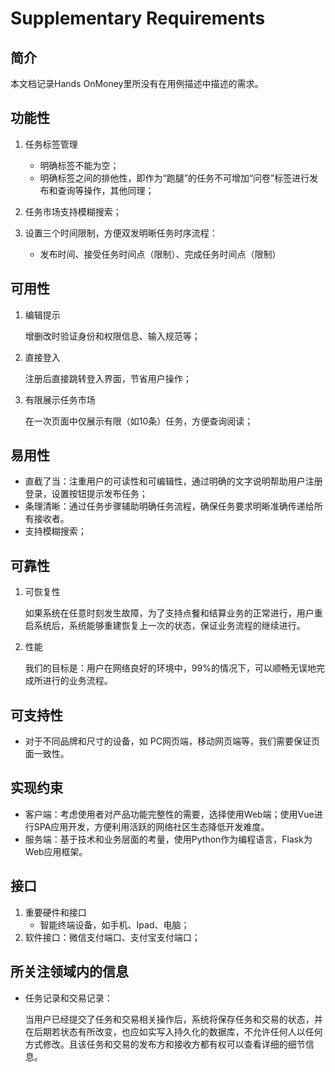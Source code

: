 # Supplementary Requirements

## 简介

本文档记录Hands OnMoney里所没有在用例描述中描述的需求。

## 功能性

1. 任务标签管理

   - 明确标签不能为空；
   - 明确标签之间的排他性，即作为“跑腿”的任务不可增加“问卷”标签进行发布和查询等操作，其他同理；

2. 任务市场支持模糊搜索；
3. 设置三个时间限制，方便双发明晰任务时序流程：

     - 发布时间、接受任务时间点（限制）、完成任务时间点（限制）

## 可用性

1. 编辑提示

   增删改时验证身份和权限信息、输入规范等；

2. 直接登入

   注册后直接跳转登入界面，节省用户操作；

3. 有限展示任务市场

   在一次页面中仅展示有限（如10条）任务，方便查询阅读；


## 易用性

- 直截了当：注重用户的可读性和可编辑性，通过明确的文字说明帮助用户注册登录，设置按钮提示发布任务；
- 条理清晰：通过任务步骤辅助明确任务流程，确保任务要求明晰准确传递给所有接收者。
- 支持模糊搜索；

## 可靠性

1. 可恢复性

   如果系统在任意时刻发生故障，为了支持点餐和结算业务的正常进行，用户重启系统后，系统能够重建恢复上一次的状态，保证业务流程的继续进行。

2. 性能

   我们的目标是：用户在网络良好的环境中，99%的情况下，可以顺畅无误地完成所进行的业务流程。

## 可支持性

- 对于不同品牌和尺寸的设备，如 PC网页端，移动网页端等，我们需要保证页面一致性。

## 实现约束

- 客户端：考虑使用者对产品功能完整性的需要，选择使用Web端；使用Vue进行SPA应用开发，方便利用活跃的网络社区生态降低开发难度。
- 服务端：基于技术和业务层面的考量，使用Python作为编程语言，Flask为Web应用框架。

## 接口

1. 重要硬件和接口
   - 智能终端设备，如手机、Ipad、电脑；
2. 软件接口：微信支付端口、支付宝支付端口；



## 所关注领域内的信息

- 任务记录和交易记录：

  当用户已经提交了任务和交易相关操作后，系统将保存任务和交易的状态，并在后期若状态有所改变，也应如实写入持久化的数据库，不允许任何人以任何方式修改。且该任务和交易的发布方和接收方都有权可以查看详细的细节信息。